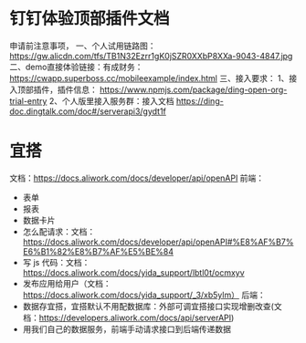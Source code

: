 # 钉钉体验顶部插件文档
申请前注意事项，
一、个人试用链路图：
https://gw.alicdn.com/tfs/TB1N32Ezrr1gK0jSZR0XXbP8XXa-9043-4847.jpg
二、demo直接体验链接：有成财务：https://cwapp.superboss.cc/mobileexample/index.html
三、接入要求：
1、接入顶部插件，插件信息：
https://www.npmjs.com/package/ding-open-org-trial-entry
2、个人版里接入服务群：接入文档
https://ding-doc.dingtalk.com/doc#/serverapi3/gydt1f

# 宜搭
文档：https://docs.aliwork.com/docs/developer/api/openAPI
前端：
  - 表单
  - 报表
  - 数据卡片
  - 怎么配请求：文档：https://docs.aliwork.com/docs/developer/api/openAPI#%E8%AF%B7%E6%B1%82%E8%B7%AF%E5%BE%84
  - 写 js 代码：文档：https://docs.aliwork.com/docs/yida_support/lbtl0t/ocmxyv
  - 发布应用给用户（文档：https://docs.aliwork.com/docs/yida_support/_3/xb5ylm）
后端：
  - 数据存宜搭，宜搭默认不用配数据库：外部可调宜搭接口实现增删改查(文档：https://developers.aliwork.com/docs/api/serverAPI)
  - 用我们自己的数据服务，前端手动请求接口到后端传递数据
  